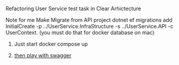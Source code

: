Refactoring User Service test task in Clear Arhictecture

Note for me Make Migrate from API project dotnet ef migrations add InitialCreate -p ../UserService.InfraStructure -s ../UserService.API -c UserContext. (you must do that for docker database on mac)



1) Just start docker compose up

2) [then play with swagger
](http://localhost:8003/swagger/index.html)
